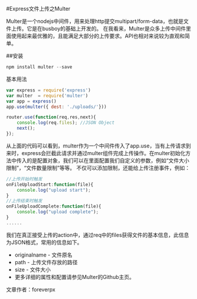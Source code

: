 #​Express文件上传之Multer

Multer是一个nodejs中间件，用来处理http提交multipart/form-data，也就是文件上传。它是在busboy的基础上开发的。
在我看来，Multer是众多上传中间件里面使用起来最优雅的，且能满足大部分的上传要求。API也相对来说较为直观和简单。

##安装
```js
npm install multer --save
```

基本用法

```js
var express = require('express')
var multer  = require('multer')
var app = express()
app.use(multer({ dest: './uploads/'}))

router.use(function(req,res,next){
	console.log(req.files); //JSON Object
	next();
});
```

从上面的代码可以看到，multer作为一个中间件传入了app.use，当有上传请求到来时，express会拦截此请求并通过multer组件完成上传操作。在multer初始化方法中传入的是配置对象，我们可以在里面配置我们自定义的参数，例如“文件大小限制”，“文件数量限制”等等。
不仅可以添加限制，还能给上传注册事件，例如：
```js
//上传开始时触发
onFileUploadStart:function(file){
	console.log("upload start");
}
//上传结束时触发
onFileUploadComplete:function(file){
	console.log("upload complete");
}
......
```

我们在真正接受上传的action中，通过req中的files获得文件的基本信息，此信息为JSON格式，常用的信息如下。
- originalname - 文件原名
- path - 上传文件存放的路径
- size - 文件大小
- 更多详细的属性和配置请参见Multer的Github主页。

文章作者：foreverpx